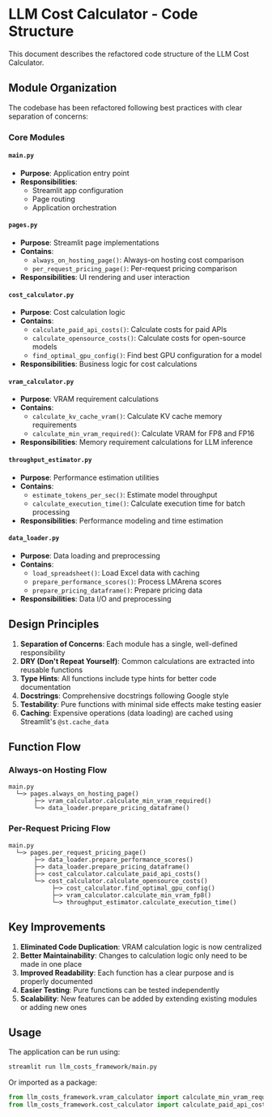 # LLM Cost Calculator - Code Structure

This document describes the refactored code structure of the LLM Cost Calculator.

## Module Organization

The codebase has been refactored following best practices with clear separation of concerns:

### Core Modules

#### `main.py`
- **Purpose**: Application entry point
- **Responsibilities**:
  - Streamlit app configuration
  - Page routing
  - Application orchestration

#### `pages.py`
- **Purpose**: Streamlit page implementations
- **Contains**:
  - `always_on_hosting_page()`: Always-on hosting cost comparison
  - `per_request_pricing_page()`: Per-request pricing comparison
- **Responsibilities**: UI rendering and user interaction

#### `cost_calculator.py`
- **Purpose**: Cost calculation logic
- **Contains**:
  - `calculate_paid_api_costs()`: Calculate costs for paid APIs
  - `calculate_opensource_costs()`: Calculate costs for open-source models
  - `find_optimal_gpu_config()`: Find best GPU configuration for a model
- **Responsibilities**: Business logic for cost calculations

#### `vram_calculator.py`
- **Purpose**: VRAM requirement calculations
- **Contains**:
  - `calculate_kv_cache_vram()`: Calculate KV cache memory requirements
  - `calculate_min_vram_required()`: Calculate VRAM for FP8 and FP16
- **Responsibilities**: Memory requirement calculations for LLM inference

#### `throughput_estimator.py`
- **Purpose**: Performance estimation utilities
- **Contains**:
  - `estimate_tokens_per_sec()`: Estimate model throughput
  - `calculate_execution_time()`: Calculate execution time for batch processing
- **Responsibilities**: Performance modeling and time estimation

#### `data_loader.py`
- **Purpose**: Data loading and preprocessing
- **Contains**:
  - `load_spreadsheet()`: Load Excel data with caching
  - `prepare_performance_scores()`: Process LMArena scores
  - `prepare_pricing_dataframe()`: Prepare pricing data
- **Responsibilities**: Data I/O and preprocessing

## Design Principles

1. **Separation of Concerns**: Each module has a single, well-defined responsibility
2. **DRY (Don't Repeat Yourself)**: Common calculations are extracted into reusable functions
3. **Type Hints**: All functions include type hints for better code documentation
4. **Docstrings**: Comprehensive docstrings following Google style
5. **Testability**: Pure functions with minimal side effects make testing easier
6. **Caching**: Expensive operations (data loading) are cached using Streamlit's `@st.cache_data`

## Function Flow

### Always-on Hosting Flow
```
main.py
  └─> pages.always_on_hosting_page()
       ├─> vram_calculator.calculate_min_vram_required()
       └─> data_loader.prepare_pricing_dataframe()
```

### Per-Request Pricing Flow
```
main.py
  └─> pages.per_request_pricing_page()
       ├─> data_loader.prepare_performance_scores()
       ├─> data_loader.prepare_pricing_dataframe()
       ├─> cost_calculator.calculate_paid_api_costs()
       └─> cost_calculator.calculate_opensource_costs()
            ├─> cost_calculator.find_optimal_gpu_config()
            ├─> vram_calculator.calculate_min_vram_fp8()
            └─> throughput_estimator.calculate_execution_time()
```

## Key Improvements

1. **Eliminated Code Duplication**: VRAM calculation logic is now centralized
2. **Better Maintainability**: Changes to calculation logic only need to be made in one place
3. **Improved Readability**: Each function has a clear purpose and is properly documented
4. **Easier Testing**: Pure functions can be tested independently
5. **Scalability**: New features can be added by extending existing modules or adding new ones

## Usage

The application can be run using:
```bash
streamlit run llm_costs_framework/main.py
```

Or imported as a package:
```python
from llm_costs_framework.vram_calculator import calculate_min_vram_required
from llm_costs_framework.cost_calculator import calculate_paid_api_costs
```
